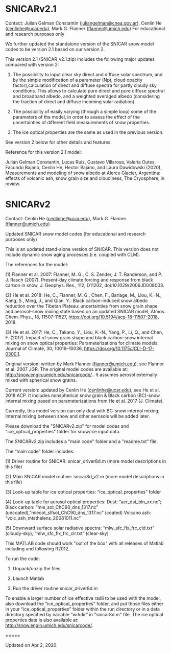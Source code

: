 # SNICARv2.1
Contact: Julian Gelman Constantin (juliangelman@cnea.gov.ar), Cenlin He (cenlinhe@ucar.edu), Mark G. Flanner (flanner@umich.edu)
For educational and research purposes only

We further updated the standalone version of the SNICAR snow model codes to be version 2.1 based on our version 2.

This version 2.1 (SNICAR_v2.1.zip) includes the following major updates compared with version 2:

1) The possibility to input clear sky direct and diffuse solar spectrum, and by the simple modification of a parameter (Npt, cloud opacity factor),calculation of direct and diffuse spectra for partly cloudy sky conditions. This allows to calculate pure direct and pure diffuse spectral and broadband albedo, and a weighted averaged albedo (considering the fraction of direct and diffuse incoming solar radiation).

2) The possibility of easily varying (through a simple loop) some of the parameters of the model, in order to assess the effect of the uncertainties of different field measurements of snow properties.

3) The ice optical properties are the same as used in the previous version.

See version 2 below for other details and features.

Reference for this version 2.1 model:

Julián Gelman Constantin, Lucas Ruiz, Gustavo Villarosa, Valeria Outes, Facundo Bajano, Cenlin He, Hector Bajano, and Laura Dawidowski (2020), Measurements and modeling of snow albedo at Alerce Glacier, Argentina: effects of volcanic ash, snow grain size and cloudiness, The Cryosphere, in review.



# SNICARv2
Contact: Cenlin He (cenlinhe@ucar.edu), Mark G. Flanner (flanner@umich.edu)

Updated SNICAR snow model codes (for educational and research purposes only)

This is an updated stand-alone version of SNICAR. This version does not include dynamic snow aging processes (i.e. coupled with CLM). 


The references for the model:

(1) Flanner et al. 2007: Flanner, M. G., C. S. Zender, J. T. Randerson, and P. J. Rasch (2007), Present-day climate forcing and response from black carbon in snow, J. Geophys. Res., 112, D11202, doi:10.1029/2006JD008003.

(2) He et al. 2018: He, C., Flanner, M. G., Chen, F., Barlage, M., Liou, K.-N., Kang, S., Ming, J., and Qian, Y.: Black carbon-induced snow albedo reduction over the Tibetan Plateau: uncertainties from snow grain shape and aerosol–snow mixing state based on an updated SNICAR model, Atmos. Chem. Phys., 18, 11507-11527, https://doi.org/10.5194/acp-18-11507-2018, 2018.

(3) He et al. 2017: He, C., Takano, Y., Liou, K.-N., Yang, P., Li, Q., and Chen, F. (2017). Impact of snow grain shape and black carbon-snow internal mixing on snow optical properties: Parameterizations for climate models. Journal of Climate, 30, 10019–10036, https://doi.org/10.1175/JCLI-D-17-0300.1.


Original version: written by Mark Flanner (flanner@umich.edu), see Flanner et al. 2007 JGR. The original model codes are available at: http://snow.engin.umich.edu/snicarcode/ . It assumes aerosol externally mixed with spherical snow grains.

Current version: updated by Cenlin He (cenlinhe@ucar.edu), see He et al. 2018 ACP. It includes nonspherical snow grain & Black carbon (BC)-snow internal mixing based on parameterizations from He et al. 2017 (J. Climate).

Currently, this model version can only deal with BC-snow internal mixing; Internal mixing between snow and other aerosols will be added later.

Please download the "SNICARv2.zip" for model codes and "ice_optical_properties" folder for snow/ice input data.

The SNICARv2.zip includes a "main code" folder and a "readme.txt" file.

The “main code” folder includes:

(1) Driver routine for SNICAR: snicar_driver8d.m (more model descriptions in this file)

(2) Main SNICAR model routine: snicar8d_v2.m (more model descriptions in this file)

(3) Look-up table for ice optical properties: “ice_optical_properties” folder

(4) Look-up table for aerosol optical properties: 
    Dust: “aer_dst_bln_xx.nc”;
    Black carbon: “mie_sot_ChC90_dns_1317.nc” (uncoated),”miecot_slfsot_ChC90_dns_1317.nc” (coated)
    Volcano ash: “volc_ash_mtsthelens_20081011.nc”

(5) Downward surface solar radiative spectra: “mlw_sfc_flx_frc_cld.txt” (cloudy-sky), “mlw_sfc_flx_frc_clr.txt” (clear-sky)


This MATLAB code should work "out of the box" with all releases of Matlab including and following R2012.

To run the code:

1) Unpack/unzip the files

2) Launch Matlab

3) Run the driver routine snicar_driver8d.m


To enable a larger number of ice effective radii to be used with the model, also download the “ice_optical_properties” folder, and put those files either in your “ice_optical_properties” folder within the run directory or in a data directory specified by variable “wrkdir” in "snicar8d.m" file. The ice optical properties data is also available at: http://snow.engin.umich.edu/snicarcode/.


=====

Updated on Apr 2, 2020.
